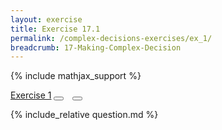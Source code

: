 ```yaml
---
layout: exercise
title: Exercise 17.1
permalink: /complex-decisions-exercises/ex_1/
breadcrumb: 17-Making-Complex-Decision
---
```


{% include mathjax_support %}

<div class="card">
<div class="card-header p-2">
<a href='#' class="p-2">Exercise 1</a>
<button type="button" class="btn btn-dark float-right" title="Solve this Exercise" onclick="solve('ex17.1');" href="#"><i id="ex17.1" class="fas fa-pen" style="color:white"></i></button>
<a class="edit_question" href="#"><button type="button" class="btn btn-dark float-right" title="Edit this Question"  style="margin-left:10px; margin-right:10px;" onclick="edit('ex17.1');" href="#"><i id="ex17.1" class="far fa-edit" style="color:white"></i></button></a>
</div>
<div class="card-body">
<p class="card-text">{% include_relative question.md %}</p>
</div>
</div>
<br>
